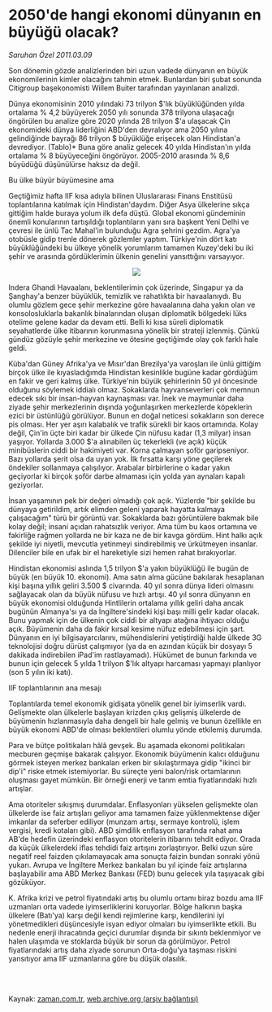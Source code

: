 # 2050'de hangi ekonomi  dünyanın en büyüğü olacak?

*Saruhan Özel 2011.03.09*

<td class="columnist-detail">
<p>Son dönemin gözde analizlerinden biri uzun vadede dünyanın en büyük ekonomilerinin kimler olacağını tahmin etmek. Bunlardan biri şubat sonunda Citigroup başekonomisti Willem Buiter tarafından yayınlanan analizdi.</p>
<p>
<div id="haberMetinDiv">
<p>Dünya ekonomisinin 2010 yılındaki 73 trilyon $'lık büyüklüğünden yılda ortalama % 4,2 büyüyerek 2050 yılı sonunda 378 trilyona ulaşacağı öngörülen bu analize göre 2020 yılında 28 trilyon $'a ulaşacak Çin ekonomideki dünya liderliğini ABD'den devralıyor ama 2050 yılına gelindiğinde bayrağı 86 trilyon $ büyüklüğe erişecek olan Hindistan'a devrediyor. (Tablo)* Buna göre analiz gelecek 40 yılda Hindistan'ın yılda ortalama % 8 büyüyeceğini öngörüyor. 2005-2010 arasında % 8,6 büyüdüğü düşünülürse haksız da değil.
<p>Bu ülke büyür büyümesine ama
<p>Geçtiğimiz hafta IIF kısa adıyla bilinen Uluslararası Finans Enstitüsü toplantılarına katılmak için Hindistan'daydım. Diğer Asya ülkelerine sıkça gittiğim halde buraya yolum ilk defa düştü. Global ekonomi gündeminin önemli konularının tartışıldığı toplantıların yanı sıra başkent Yeni Delhi ve çevresi ile ünlü Tac Mahal'in bulunduğu Agra şehrini gezdim. Agra'ya otobüsle gidip trenle dönerek gözlemler yaptım. Türkiye'nin dört katı büyüklüğündeki bu ülkeye yönelik yorumlarım tamamen Kuzey'deki bu iki şehir ve arasında gördüklerimin ülkenin genelini yansıttığını varsayıyor. 
<p>
<p align="center"><img border="0" src="http://web.archive.org/web/20110314024719im_/http://medya.zaman.com.tr/2011/03/09/gsyh.png"/>
<p> Indera Ghandi Havaalanı, beklentilerimin çok üzerinde, Singapur ya da Şanghay'a benzer büyüklük, temizlik ve rahatlıkta bir havaalanıydı. Bu olumlu gözlem gece şehir merkezine göre havaalanına daha yakın olan ve konsolosluklarla bakanlık binalarından oluşan diplomatik bölgedeki lüks otelime gelene kadar da devam etti. Belli ki kısa süreli diplomatik seyahatlerde ülke itibarının korunmasına yönelik bir strateji izlenmiş. Çünkü gündüz gözüyle şehir merkezine ve ötesine geçtiğimde olay çok farklı hale geldi.
<p> Küba'dan Güney Afrika'ya ve Mısır'dan Brezilya'ya varoşları ile ünlü gittiğim birçok ülke ile kıyasladığımda Hindistan kesinlikle bugüne kadar gördüğüm en fakir ve geri kalmış ülke. Türkiye'nin büyük şehirlerinin 50 yıl öncesinde olduğunu söylemek iddialı olmaz. Sokaklarda hayvanseverleri çok memnun edecek sıkı bir insan-hayvan kaynaşması var. İnek ve maymunlar daha ziyade şehir merkezlerinin dışında yoğunlaşırken merkezlerde köpeklerin ezici bir üstünlüğü görülüyor. Bunun en doğal neticesi sokakların son derece pis olması. Her yer aşırı kalabalık ve trafik sürekli bir kaos ortamında. Kolay değil, Çin'in üçte biri kadar bir ülkede Çin nüfusu kadar (1,3 milyar) insan yaşıyor. Yollarda 3.000 $'a alınabilen üç tekerlekli (ve açık) küçük minibüslerin ciddi bir hakimiyeti var. Korna çalmayan şoför garipseniyor. Bazı yollarda şerit olsa da uyan yok. İlk fırsatta karşı yöne geçilerek öndekiler sollanmaya çalışılıyor. Arabalar birbirlerine o kadar yakın geçiyorlar ki birçok şoför darbe almaması için yolda yan aynaları kapalı geziyorlar.
<p> İnsan yaşamının pek bir değeri olmadığı çok açık. Yüzlerde "bir şekilde bu dünyaya getirildim, artık elimden geleni yaparak hayatta kalmaya çalışacağım" türü bir görüntü var. Sokaklarda bazı görüntülere bakmak bile kolay değil; insani açıdan rahatsızlık veriyor. Ama tüm bu kaos ortamına ve fakirliğe rağmen yollarda ne bir kaza ne de bir kavga gördüm. Hint halkı açık şekilde iyi niyetli, mevcutla yetinmeyi sindirebilmiş ve ürkütmeyen insanlar. Dilenciler bile en ufak bir el hareketiyle sizi hemen rahat bırakıyorlar. 
<p> Hindistan ekonomisi aslında 1,5 trilyon $'a yakın büyüklüğü ile bugün de büyük (en büyük 10. ekonomi). Ama satın alma gücüne bakılarak hesaplanan kişi başına yıllık geliri 3.500 $ civarında. 40 yıl sonra dünya lideri olmasını sağlayacak olan da büyük nüfusu ve hızlı artışı. 40 yıl sonra dünyanın en büyük ekonomisi olduğunda Hintlilerin ortalama yıllık geliri daha ancak bugünün Almanya'sı ya da İngiltere'sindeki kişi başı milli gelir kadar olacak. Bunu yapmak için de ülkenin çok ciddi bir altyapı atağına ihtiyacı olduğu açık. Büyümenin daha da fakir kırsal kesime nüfuz edebilmesi için şart. Dünyanın en iyi bilgisayarcılarını, mühendislerini yetiştirdiği halde ülkede 3G teknolojisi doğru dürüst çalışmıyor (ya da en azından küçük bir dosyayı 5 dakikada indirebilen iPad'im rastlayamadı). Hükümet de bunun farkında ve bunun için gelecek 5 yılda 1 trilyon $'lık altyapı harcaması yapmayı planlıyor (son 5 yılın iki katı).
<p>IIF toplantılarının ana mesajı 
<p>Toplantılarda temel ekonomik gidişata yönelik genel bir iyimserlik vardı. Gelişmekte olan ülkelerle başlayan krizden çıkış gelişmiş ülkelerde de büyümenin hızlanmasıyla daha dengeli bir hale gelmiş ve bunun özellikle en büyük ekonomi ABD'de olması beklentileri olumlu yönde etkilemiş durumda. 
<p> Para ve bütçe politikaları hâlâ gevşek. Bu aşamada ekonomi politikaları mecburen geçmişe bakarak çalışıyor. Ekonomik büyümenin kalıcı olduğunu görmek isteyen merkez bankaları erken bir sıkılaştırmaya gidip "ikinci bir dip'i" riske etmek istemiyorlar. Bu süreçte yeni balon/risk ortamlarının oluşması gayet mümkün. Bir örneği enerji ve tarım emtia fiyatlarındaki hızlı artışlar.
<p> Ama otoriteler sıkışmış durumdalar. Enflasyonları yükselen gelişmekte olan ülkelerde ise faiz artışları geliyor ama tamamen faize yüklenmektense diğer imkanlar da seferber ediliyor (munzam artışı, sermaye kontrolü, işlem vergisi, kredi kotaları gibi). ABD şimdilik enflasyon tarafında rahat ama AB'de hedefin üzerindeki enflasyon otoritelerin itibarını tehdit ediyor. Orada da küçük ülkelerdeki iflas tehdidi faiz artışını zorlaştırıyor. Belki uzun süre negatif reel faizden çıkılamayacak ama sonuçta faizin bundan sonraki yönü yukarı. Avrupa ve İngiltere Merkez bankaları bu yıl içinde faiz artışlarına başlayabilir ama ABD Merkez Bankası (FED) bunu gelecek yıla taşıyacak gibi gözüküyor.
<p> K. Afrika krizi ve petrol fiyatındaki artış bu olumlu ortamı biraz bozdu ama IIF uzmanları orta vadede iyimserliklerini koruyorlar. Bölge halkının başka ülkelere (Batı'ya) karşı değil kendi rejimlerine karşı, kendilerini iyi yönetmedikleri düşüncesiyle isyan ediyor olmaları bu iyimserlikte etkili. Bu nedenle enerji ihracatında geçici durumlar dışında bir sıkıntı beklenmiyor ve halen ulaşımda ve stoklarda büyük bir sorun da görülmüyor. Petrol fiyatlarındaki artış daha ziyade sorunun Orta-doğu'ya taşması riskini yansıtıyor ama IIF uzmanlarına göre bu düşük olasılık.
<p></p></p></p></p></p></p></p></p></p></p></p></p></p></p></p></div>
</p>


<p><br>
		 </br></p></td>

Kaynak: [zaman.com.tr](http://zaman.com.tr/yazar.do?yazino=1104481), [web.archive.org (arşiv bağlantısı)](http://web.archive.org/web/20110314024719/http://www.zaman.com.tr:80/yazar.do?yazino=1104481)
